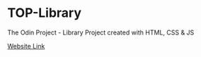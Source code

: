 # TOP-Library
The Odin Project - Library Project created with HTML, CSS &amp; JS

[Website Link](https://zackcornfield.github.io/TOP-Library/)
